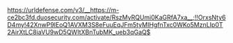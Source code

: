 https://urldefense.com/v3/__https://m-ce2bc3fd.duosecurity.com/activate/RszMyRQUmi0KaGRfA7xa__;!!OrxsNty6D4my!42XnwP9lEoQ1AVXM3S8eFuuEqJFm5tyMIHgfnTxc0WKo5MznLIp0T2AirXtLC8iaVU9wD5QWItXBnTubMK_ueb3qGaQ$
